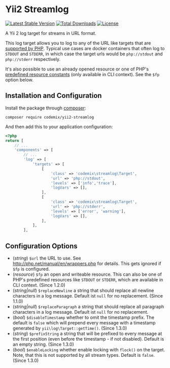 Yii2 Streamlog
==============

[![Latest Stable Version](https://poser.pugx.org/codemix/yii2-streamlog/v/stable.svg)](https://packagist.org/packages/codemix/yii2-streamlog)
[![Total Downloads](https://poser.pugx.org/codemix/yii2-streamlog/downloads)](https://packagist.org/packages/codemix/yii2-streamlog)
[![License](https://poser.pugx.org/codemix/yii2-streamlog/license.svg)](https://packagist.org/packages/codemix/yii2-streamlog)

A Yii 2 log target for streams in URL format.

This log target allows you to log to any of the URL like targets that are
[supported by PHP](http://php.net/manual/en/wrappers.php). Typical use cases
are docker containers that often log to `STDOUT` and `STDERR`, in which case
the target urls would be `php://stdout` and `php://stderr` respectively.

It's also possible to use an already opened resource or one of PHP's
[predefined resource constants](http://php.net/manual/en/features.commandline.io-streams.php)
(only available in CLI context). See the `$fp` option below.


## Installation and Configuration

Install the package through [composer](http://getcomposer.org):

    composer require codemix/yii2-streamlog

And then add this to your application configuration:

```php
<?php
return [
    // ...
    'components' => [
        // ...
        'log' => [
            'targets' => [
                [
                    'class' => 'codemix\streamlog\Target',
                    'url' => 'php://stdout',
                    'levels' => ['info','trace'],
                    'logVars' => [],
                ],
                [
                    'class' => 'codemix\streamlog\Target',
                    'url' => 'php://stderr',
                    'levels' => ['error', 'warning'],
                    'logVars' => [],
                ],
            ],
        ],
```

## Configuration Options

 * (*string*) `$url` the URL to use. See http://php.net/manual/en/wrappers.php for details.
   This gets ignored if `$fp` is configured.
 * (*resource*) `$fp` an open and writeable resource. This can also be one of
   PHP's predefined resources like `STDOUT` or `STDERR`, which are available in CLI context.
   (Since 1.2.0)
 * (*string|null*) `$replaceNewline` a string that should replace all newline characters in a log message.
   Default ist `null` for no replacement. (Since 1.1.0)
 * (*string|null*) `$replaceParagraph` a string that should replace all paragraph characters in a log message.
   Default ist `null` for no replacement.
 * (*bool*) `$disableTimestamp` whether to omit the timestamp prefix. The default is `false` which
   will prepend every message with a timestamp generated by `yii\log\Target::getTime()`. (Since 1.3.0)
 * (*string*) `$prefixString` a string that will be prefixed to every message at the first position
   (even before the timestamp - if not disabled). Default is an empty string. (Since 1.3.0)
 * (*bool*) `$enableLocking` whether enable locking with `flock()` on the target. Note, that this is not
   supported by all stream types. Default is `false`. (Since 1.3.0)

